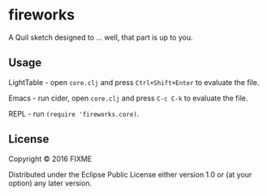 # fireworks

A Quil sketch designed to ... well, that part is up to you.

## Usage

LightTable - open `core.clj` and press `Ctrl+Shift+Enter` to evaluate the file.

Emacs - run cider, open `core.clj` and press `C-c C-k` to evaluate the file.

REPL - run `(require 'fireworks.core)`.

## License

Copyright © 2016 FIXME

Distributed under the Eclipse Public License either version 1.0 or (at
your option) any later version.
